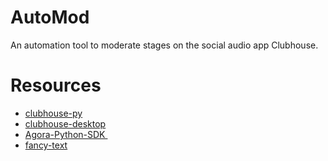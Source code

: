 # AutoMod
An automation tool to moderate stages on the social audio app Clubhouse. 
# Resources
- [clubhouse-py][1]
- [clubhouse-desktop][2]
- [Agora-Python-SDK ][3]
- [fancy-text][4]


[1]:	https://github.com/stypr/clubhouse-py
[2]:	https://github.com/callmearta/clubhouse-desktop
[3]:	https://github.com/AgoraIO-Community/Agora-Python-SDK#installation
[4]:    https://github.com/Secret-chest/fancy-text